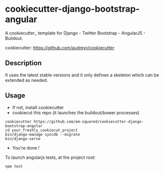cookiecutter-django-bootstrap-angular
==========================

A cookiecutter_ template for Django - Twitter Bootstrap - AngularJS - Buildout.

cookiecutter: https://github.com/audreyr/cookiecutter

Description
-----------

It uses the latest stable versions and it only defines a skeleton which can be extended as needed.

Usage
------

* If not, install cookiecutter
* cookiecut this repo (it launches the buildout/bower processes)
```
cookiecutter https://github.com/em-squared/cookiecutter-django-bootstrap-angular
cd your_freshly_cookiecut_project
bin/django-manage syncdb --migrate
bin/django-serve
```
* You're done !

To launch angularjs tests, at the project root:
```
npm test
```
